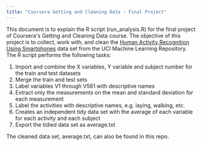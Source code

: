```yaml
---
title: "Coursera Getting and Cleaning Data - Final Project"
---
```


This document is to explain the R script (run_analysis.R) for the final project of Coursera's Getting and Cleaning Data course. The objective of this project is to collect, work with, and clean the [Human Activity Recognition Using Smartphones](http://archive.ics.uci.edu/ml/datasets/Human+Activity+Recognition+Using+Smartphones) data set from the UCI Machine Learning Repository. The R script performs the following tasks:

1. Import and combine the X variables, Y variable and subject number for the train and test datasets
2. Merge the train and test sets
3. Label variables V1 through V561 with descriptive names
3. Extract only the measurements on the mean and standard deviation for each measurement
4. Label the activities with descriptive names, e.g. laying, walking, etc.
6. Creates an independent tidy data set with the average of each variable for each activity and each subject
7. Export the tidied data set as average.txt

The cleaned data set, average.txt, can also be found in this repo.